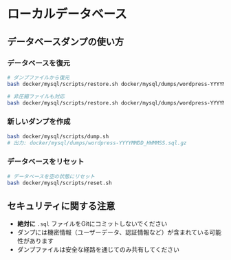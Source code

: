 # ローカルデータベース

## データベースダンプの使い方

### データベースを復元

```bash
# ダンプファイルから復元
bash docker/mysql/scripts/restore.sh docker/mysql/dumps/wordpress-YYYYMMDD_HHMMSS.sql.gz

# 非圧縮ファイルも対応
bash docker/mysql/scripts/restore.sh docker/mysql/dumps/wordpress-YYYYMMDD_HHMMSS.sql
```

### 新しいダンプを作成

```bash
bash docker/mysql/scripts/dump.sh
# 出力: docker/mysql/dumps/wordpress-YYYYMMDD_HHMMSS.sql.gz
```

### データベースをリセット

```bash
# データベースを空の状態にリセット
bash docker/mysql/scripts/reset.sh
```

## セキュリティに関する注意

- **絶対に** `.sql` ファイルをGitにコミットしないでください
- ダンプには機密情報（ユーザーデータ、認証情報など）が含まれている可能性があります
- ダンプファイルは安全な経路を通じてのみ共有してください
